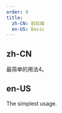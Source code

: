 ```yaml
---
order: 0
title:
  zh-CN: 前后缀
  en-US: Basic
---
```


## zh-CN

最简单的用法4。

## en-US

The simplest usage.

